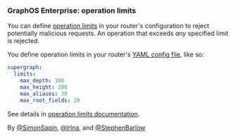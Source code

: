 ### GraphOS Enterprise: operation limits

You can define [operation limits](https://www.apollographql.com/docs/router/configuration/operation-limits) in your router's configuration to reject potentially malicious requests. An operation that exceeds _any_ specified limit is rejected.

You define operation limits in your router's [YAML config file](https://www.apollographql.com/docs/router/configuration/overview#yaml-config-file), like so:

```yaml
supergraph:
  limits:
    max_depth: 100
    max_height: 200
    max_aliases: 30
    max_root_fields: 20
```

See details in [operation limits documentation](https://www.apollographql.com/docs/router/configuration/operation-limits).

By [@SimonSapin](https://github.com/SimonSapin), [@lrlna](https://github.com/lrlna), and [@StephenBarlow](https://github.com/StephenBarlow)
